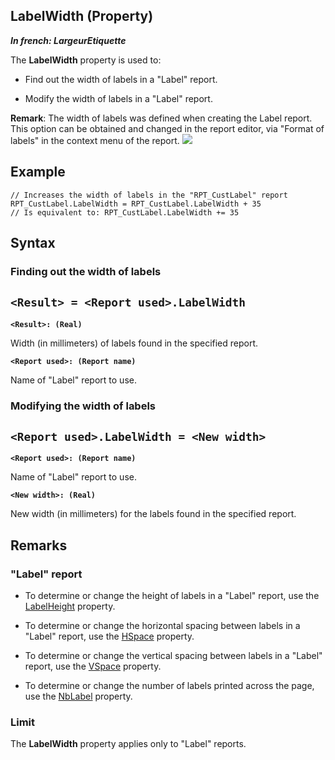 


## LabelWidth (Property)

***In french: LargeurEtiquette***
	



<a name="XUse"></a>
<a name="Use"></a>
<a name="description"></a>
The **LabelWidth** property is used to:

- Find out the width of labels in a "Label" report.

- Modify the width of labels in a "Label" report.




**Remark**: The width of labels was defined when creating the Label report. This option can be obtained and changed in the report editor, via "Format of labels" in the context menu of the report.
![](https://doc.pcsoft.fr/en-US/images/image.awp?langid=3&name=Largeuretiquette.gif)



<a name="Example1"></a>
<a name="sample_code"></a>

## Example


```wl
// Increases the width of labels in the "RPT_CustLabel" report
RPT_CustLabel.LabelWidth = RPT_CustLabel.LabelWidth + 35
// Is equivalent to: RPT_CustLabel.LabelWidth += 35
```

<a name="XSYNTAX"></a>
<a name="SYNTAX1"></a>

## Syntax

### Finding out the width of labels

`<Result> = <Report used>.LabelWidth`
---

**`<Result>: (Real)`**

Width (in millimeters) of labels found in the specified report.

**`<Report used>: (Report name)`**

Name of "Label" report to use.  


<a name="SYNTAX2"></a>

### Modifying the width of labels

`<Report used>.LabelWidth = <New width>`
---

**`<Report used>: (Report name)`**

Name of "Label" report to use.

**`<New width>: (Real)`**

New width (in millimeters) for the labels found in the specified report.  



<a name="NOTE0"></a>
<a name="NOTE0_1"></a>

## Remarks


### "Label" report
<a name="label_report_ELTPARAGRAPHE000061"></a>

- To determine or change the height of labels in a "Label" report, use the [LabelHeight](../Proprietes/2511069.md) property.

- To determine or change the horizontal spacing between labels in a "Label" report, use the [HSpace](../Proprietes/2511067.md) property.

- To determine or change the vertical spacing between labels in a "Label" report, use the [VSpace](../Proprietes/2511065.md) property.

- To determine or change the number of labels printed across the page, use the [NbLabel](../Proprietes/2511050.md) property.



<a name="NOTE0_2"></a>


### Limit
<a name="limit_ELTPARAGRAPHE000083"></a>

The **LabelWidth** property applies only to "Label" reports.


